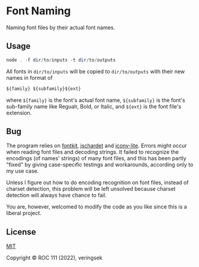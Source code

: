 # Font Naming

Naming font files by their actual font names.

## Usage

```powershell
node . -f dir/to/inputs -t dir/to/outputs
```

All fonts in `dir/to/inputs` will be copied to `dir/to/outputs` with their new names in format of

```js
${family} ${subfamily}${ext}
```

where `${family}` is the font's actual font name, `${subfamily}` is the font's sub-family name like Regualr, Bold, or Italic, and `${ext}` is the font file's extension.

## Bug

The program relies on [fontkit](https://github.com/foliojs/fontkit), [jschardet](https://github.com/aadsm/jschardet) and [iconv-lite](https://github.com/ashtuchkin/iconv-lite). Errors might occur when reading font files and decoding strings. It failed to recognize the encodings (of names' strings) of many font files, and this has been partly "fixed" by giving case-specific testings and workarounds, according only to my use case.

Unless I figure out how to do encoding recognition on font files, instead of charset detection, this problem will be left unsolved because charset detection will always have chance to fail.

You are, however, welcomed to modify the code as you like since this is a liberal project.

## License

[MIT](http://opensource.org/licenses/MIT)

Copyright © ROC 111 (2022), veringsek
